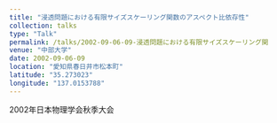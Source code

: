 ```yaml
---
title: "浸透問題における有限サイズスケーリング関数のアスペクト比依存性"
collection: talks
type: "Talk"
permalink: /talks/2002-09-06-09-浸透問題における有限サイズスケーリング関
venue: "中部大学"
date: 2002-09-06-09
location: "愛知県春日井市松本町"
latitude: "35.273023"
longitude: "137.0153788"
---
```


2002年日本物理学会秋季大会
